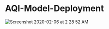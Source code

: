 # AQI-Model-Deployment

![Screenshot 2020-02-06 at 2 28 52 AM](https://user-images.githubusercontent.com/50583371/73955411-519dbc00-4929-11ea-9bf5-b75b5f5078f9.png)

